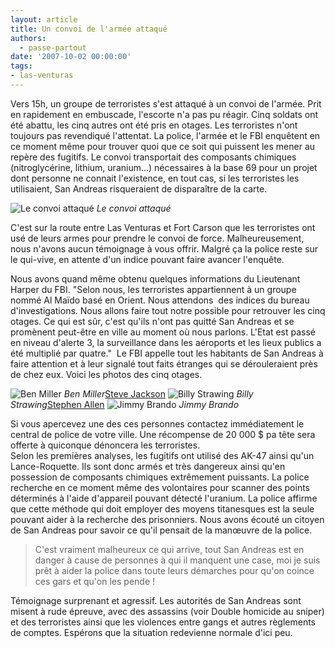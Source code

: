 ```yaml
---
layout: article
title: Un convoi de l'armée attaqué
authors:
  - passe-partout
date: '2007-10-02 00:00:00'
tags:
- las-venturas
---
```


Vers 15h, un groupe de terroristes s'est attaqué à un convoi de l'armée. Prit en rapidement en embuscade, l'escorte n'a pas pu réagir. Cinq soldats ont été abattu, les cinq autres ont été pris en otages. Les terroristes n'ont toujours pas revendiqué l'attentat. La police, l'armée et le FBI enquêtent en ce moment même pour trouver quoi que ce soit qui puissent les mener au repère des fugitifs. Le convoi transportait des composants chimiques (nitroglycérine, lithium, uranium...) nécessaires à la base 69 pour un projet dont personne ne connait l'existence, en tout cas, si les terroristes les utilisaient, San Andreas risqueraient de disparaître de la carte.

![Le convoi attaqué](/content/images/2005/01/convoi1.jpg)
_Le convoi attaqué_

C'est sur la route entre Las Venturas et Fort Carson que les terroristes ont usé de leurs armes pour prendre le convoi de force. Malheureusement, nous n'avons aucun témoignage à vous offrir. Malgré ça la police reste sur le qui-vive, en attente d'un indice pouvant faire avancer l'enquête.

Nous avons quand même obtenu quelques informations du Lieutenant Harper du FBI. "Selon nous, les terroristes appartiennent à un groupe nommé Al Maïdo basé en Orient. Nous attendons&nbsp; des indices du bureau d'investigations. Nous allons faire tout notre possible pour retrouver les cinq otages. Ce qui est sûr, c'est qu'ils n'ont pas quitté San Andreas et se promènent peut-être en ville au moment où nous parlons. L'Etat est passé en niveau d'alerte 3, la surveillance dans les aéroports et les lieux publics a été multiplié par quatre."&nbsp; Le FBI appelle tout les habitants de San Andreas à faire attention et à leur signalé tout faits étranges qui se dérouleraient près de chez eux. Voici les photos des cinq otages.

![Ben Miller](/content/images/2005/01/convoi2.jpg)
_Ben Miller_[Steve Jackson](/content/images/2005/01/convoi3.jpg)
![Billy Strawing](/content/images/2005/01/convoi4.jpg)
_Billy Strawing_[Stephen Allen](/content/images/2005/01/convoi5.jpg)
![Jimmy Brando](/content/images/2005/01/convoi6.jpg)
_Jimmy Brando_

Si vous apercevez une des ces personnes contactez immédiatement le central de police de votre ville. Une récompense de 20 000 $ pa tête sera offerte à quiconque dénoncera les terroristes.  
Selon les premières analyses, les fugitifs ont utilisé des AK-47 ainsi qu'un Lance-Roquette. Ils sont donc armés et très dangereux ainsi qu'en possession de composants chimiques extrêmement puissants. La police recherche en ce moment même des volontaires pour scanner des points déterminés à l'aide d'appareil pouvant détecté l'uranium. La police affirme que cette méthode qui doit employer des moyens titanesques est la seule pouvant aider à la recherche des prisonniers. Nous avons écouté un citoyen de San Andreas pour savoir ce qu'il pensait de la manœuvre de la police.

> C'est vraiment malheureux ce qui arrive, tout San Andreas est en danger à cause de personnes à qui il manquent une case, moi je suis prêt à aider la police dans toute leurs démarches pour qu'on coince ces gars et qu'on les pende !

Témoignage surprenant et agressif. Les autorités de San Andreas sont misent à rude épreuve, avec des assassins (voir Double homicide au sniper) et des terroristes ainsi que les violences entre gangs et autres règlements de comptes. Espérons que la situation redevienne normale d'ici peu.
